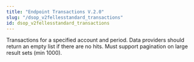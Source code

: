 ```yaml
---
title: "Endpoint Transactions V.2.0"
slug: "/dsop_v2fellesstandard_transactions"
id: dsop_v2fellesstandard_transactions
---
```


Transactions for a specified account and period. Data providers should return an empty list if there are no hits.
Must support pagination on large result sets (min 1000).


